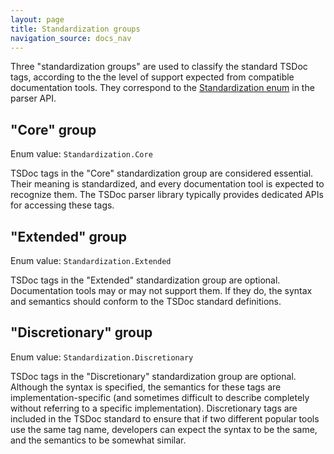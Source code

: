 ```yaml
---
layout: page
title: Standardization groups
navigation_source: docs_nav
---
```


Three "standardization groups" are used to classify the standard TSDoc tags, according to the
the level of support expected from compatible documentation tools.  They correspond to the
[Standardization enum](https://github.com/microsoft/tsdoc/blob/master/tsdoc/src/details/Standardization.ts)
in the parser API.


## "Core" group

Enum value: `Standardization.Core`

TSDoc tags in the "Core" standardization group are considered essential.  Their meaning is standardized, and
every documentation tool is expected to recognize them.  The TSDoc parser library typically provides dedicated
APIs for accessing these tags.


## "Extended" group

Enum value: `Standardization.Extended`

TSDoc tags in the "Extended" standardization group are optional.  Documentation tools  may or may not support them.
If they do, the syntax and semantics should conform to the TSDoc standard definitions.


## "Discretionary" group

Enum value: `Standardization.Discretionary`

TSDoc tags in the "Discretionary" standardization group are optional.  Although the syntax is specified,
the semantics for these tags are implementation-specific (and sometimes difficult to describe completely without
referring to a specific implementation).  Discretionary tags are included in the TSDoc standard to ensure that
if two different popular tools use the same tag name, developers can expect the syntax to be the same, and
the semantics to be somewhat similar.
